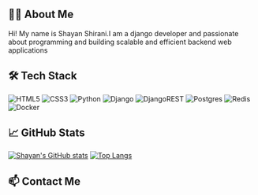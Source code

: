 ## 🧑‍💻 About Me
Hi! My name is Shayan Shirani.I am a django developer and passionate about programming and building scalable and efficient backend web applications
## 🛠 Tech Stack
![HTML5](https://img.shields.io/badge/html5-%23E34F26.svg?style=for-the-badge&logo=html5&logoColor=white) ![CSS3](https://img.shields.io/badge/css3-%231572B6.svg?style=for-the-badge&logo=css3&logoColor=white) ![Python](https://img.shields.io/badge/python-3670A0?style=for-the-badge&logo=python&logoColor=ffdd54) ![Django](https://img.shields.io/badge/django-%23092E20.svg?style=for-the-badge&logo=django&logoColor=white)	![DjangoREST](https://img.shields.io/badge/DJANGO-REST-ff1709?style=for-the-badge&logo=django&logoColor=white&color=ff1709&labelColor=gray) ![Postgres](https://img.shields.io/badge/postgres-%23316192.svg?style=for-the-badge&logo=postgresql&logoColor=white)	![Redis](https://img.shields.io/badge/redis-%23DD0031.svg?style=for-the-badge&logo=redis&logoColor=white)	![Docker](https://img.shields.io/badge/docker-%230db7ed.svg?style=for-the-badge&logo=docker&logoColor=white)
## 📈 GitHub Stats
[![Shayan's GitHub stats](https://github-readme-stats.vercel.app/api?username=shayan-shirani&custom_title=Shayan's%20GitHub%20stats&show_icons=true&theme=radical)](https://github.com/anuraghazra/github-readme-stats) [![Top Langs](https://github-readme-stats.vercel.app/api/top-langs/?username=shayan-shirani&layout=donut)](https://github.com/anuraghazra/github-readme-stats)
## 📫 Contact Me
